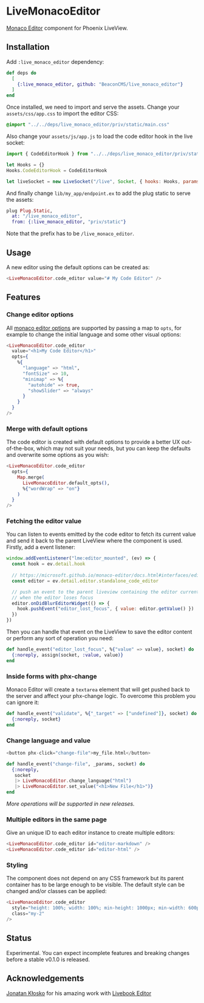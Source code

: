 # LiveMonacoEditor

[Monaco Editor](https://microsoft.github.io/monaco-editor/) component for Phoenix LiveView.

## Installation

Add `:live_monaco_editor` dependency:

```elixir
def deps do
  [
    {:live_monaco_editor, github: "BeaconCMS/live_monaco_editor"}
  ]
end
```

Once installed, we need to import and serve the assets. Change your `assets/css/app.css` to import the editor CSS:

```css
@import "../../deps/live_monaco_editor/priv/static/main.css"
```

Also change your `assets/js/app.js` to load the code editor hook in the live socket:

```js
import { CodeEditorHook } from "../../deps/live_monaco_editor/priv/static/main.js"

let Hooks = {}
Hooks.CodeEditorHook = CodeEditorHook

let liveSocket = new LiveSocket("/live", Socket, { hooks: Hooks, params: { _csrf_token: csrfToken } })
```

And finally change `lib/my_app/endpoint.ex` to add the plug static to serve the assets:

```elixir
plug Plug.Static,
  at: "/live_monaco_editor",
  from: {:live_monaco_editor, "priv/static"}
```

Note that the prefix has to be `/live_monaco_editor`.

## Usage

A new editor using the default options can be created as:

```heex
<LiveMonacoEditor.code_editor value="# My Code Editor" />
```

## Features

### Change editor options

All [monaco editor options](https://microsoft.github.io/monaco-editor/docs.html#interfaces/editor.IStandaloneEditorConstructionOptions.html) are supported by passing a map to `opts`, for example to change the initial language and some other visual options:

```heex
<LiveMonacoEditor.code_editor
  value="<h1>My Code Editor</h1>"
  opts={
    %{
      "language" => "html",
      "fontSize" => 10,
      "minimap" => %{
        "autohide" => true,
        "showSlider" => "always"
      }
    }
  }
/>
```

### Merge with default options

The code editor is created with default options to provide a better UX out-of-the-box, which may not suit your needs, but you can keep the defaults and overwrite some options as you wish:

```heex
<LiveMonacoEditor.code_editor
  opts={
    Map.merge(
      LiveMonacoEditor.default_opts(),
      %{"wordWrap" => "on"}
    )
  }
/>
```

### Fetching the editor value

You can listen to events emitted by the code editor to fetch its current value and send it back to the parent LiveView where the component is used. Firstly, add a event listener:

```javascript
window.addEventListener("lme:editor_mounted", (ev) => {
  const hook = ev.detail.hook
  
  // https://microsoft.github.io/monaco-editor/docs.html#interfaces/editor.IStandaloneCodeEditor.html
  const editor = ev.detail.editor.standalone_code_editor

  // push an event to the parent liveview containing the editor current value
  // when the editor loses focus
  editor.onDidBlurEditorWidget(() => {
    hook.pushEvent("editor_lost_focus", { value: editor.getValue() })
  })
})
```

Then you can handle that event on the LiveView to save the editor content or perform any sort of operation you need:

```elixir
def handle_event("editor_lost_focus", %{"value" => value}, socket) do
  {:noreply, assign(socket, :value, value)}
end
```

### Inside forms with phx-change

Monaco Editor will create a `textarea` element that will get pushed back to the server and affect your phx-change logic. To overcome this problem you can ignore it:

```elixir
def handle_event("validate", %{"_target" => ["undefined"]}, socket) do
  {:noreply, socket}
end
```

### Change language and value

```heex
<button phx-click="change-file">my_file.html</button>
```

```elixir
def handle_event("change-file", _params, socket) do
  {:noreply,
   socket
   |> LiveMonacoEditor.change_language("html")
   |> LiveMonacoEditor.set_value("<h1>New File</h1>")}
end
```

_More operations will be supported in new releases._

### Multiple editors in the same page

Give an unique ID to each editor instance to create multiple editors:

```heex
<LiveMonacoEditor.code_editor id="editor-markdown" />
<LiveMonacoEditor.code_editor id="editor-html" />
```

### Styling

The component does not depend on any CSS framework but its parent container has to be large enough to be visible. The default style can be changed and/or classes can be applied:

```heex
<LiveMonacoEditor.code_editor
  style="height: 100%; width: 100%; min-height: 1000px; min-width: 600px;"
  class="my-2"
/>
```

## Status

Experimental. You can expect incomplete features and breaking changes before a stable v0.1.0 is released.

## Acknowledgements

[Jonatan Kłosko](https://github.com/jonatanklosko) for his amazing work with [Livebook Editor](https://github.com/livebook-dev/livebook/blob/main/assets/js/hooks/cell_editor.js)
